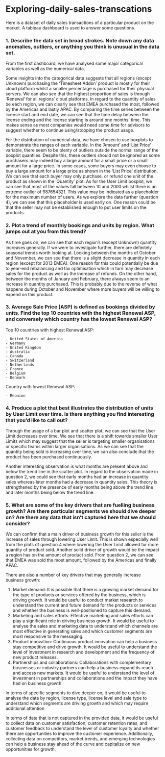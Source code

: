 # Exploring-daily-sales-transcations
Here is a dataset of daily sales transactions of a particular product on the market. A tableau dashboard is used to answer some questions.

### 1. Describe the data set in broad strokes. Note down any data anomalies, outliers, or anything you think is unusual in the data set.

From the first dashboard, we have analysed some major categorical variables as well as the numerical data. 

Some insights into the categorical data suggests that all regions (except Unknown) purchasing the ‘Timesheet Addon’ product is mostly for their cloud platform whilst a smaller percentage is purchased for their physical servers. We can also see that the highest proportion of sales is through ‘Renewal’ for all regions’ cloud platforms. In regard to the quantity of sales be each region, we can clearly see that EMEA purchased the most, followed by the Americas and lastly APAC. By comparing the time series between the license start and end date, we can see that the time delay between the license ending and the license starting is around one months’ time. This makes sense as most companies would need some time for advisors to suggest whether to continue using/stopping the product usage. 

For the distribution of numerical data, we have chosen to use boxplots to demonstrate the ranges of each variable. In the ‘Amount’ and ‘List Price’ variable, there seem to be plenty of outliers outside the normal range of the boxplot quantiles. Despite this, these outliers should not be ignored as some purchasers may indeed buy a large amount for a small price or a small amount for a large price. In some cases, some buyers may even choose to buy a large amount for a large price as shown in the ‘List Price’ distribution. We can see that each buyer may only purchase, or refund one unit of the product as shown in the ‘Quantity’ plot. As for the User Limit boxplot, we can see that most of the values fall between 10 and 2000 whilst there is an extreme outlier of 987654321. This value may be indicated as a placeholder for the maximum number of users. As we explore the data further (question 4), we can see that this placeholder is used early on. One reason could be that the seller may not be established enough to put user limits on the products.

### 2.	Plot a trend of monthly bookings and units by region. What jumps out at you from this trend?
As time goes on, we can see that each region’s (except Unknown) quantity increases generally. If we were to investigate further, there are definitely seasonal trends worth looking at. Looking between the months of October and November, we can see that there is a slight decrease in quantity in each region (except for 2013 EMEA). One reason for this could potentially be due to year-end rebalancing and tax optimisation which in turn may decrease sales for the product as well as the increase of refunds. On the other hand, between the months of January and February, there always seem to an increase in quantity purchased. This is probably due to the reverse of what happens during October and November where more buyers will be willing to expend on this product.

### 3.	Average Sale Price (ASP) is defined as bookings divided by units.  Find the top 10 countries with the highest Renewal ASP, and conversely which country has the lowest Renewal ASP?
Top 10 countries with highest Renewal ASP: 

  	- United States of America
	- Germany
	- United Kingdom
	- Australia
	- Canada
	- Switzerland
	- Netherlands
	- France
	- Belgium
	- Denmark
Country with lowest Renewal ASP:

	- Reunion

### 4.	Produce a plot that best illustrates the distribution of units by User Limit over time.  Is there anything you find interesting that you’d like to call out?
Through the usage of a bar plot and scatter plot, we can see that the User Limit decreases over time. We see that there is a shift towards smaller User Limits which may suggest that the seller is targeting smaller organisations or specific teams within larger organisations. As we can see that the quantity being sold is increasing over time, we can also conclude that the product has been purchased continuously. 

Another interesting observation is what months are present above and below the trend line in the scatter plot. In regard to the observation made in question 2, we could see that early months had an increase in quantity sales whereas later months had a decrease in quantity sales. This theory is strengthened by the presence of early months being above the trend line and later months being below the trend line. 

### 5.	What are some of the key drivers that are fuelling business growth? Are there particular segments we should dive deeper on? Are there any data that isn’t captured here that we should consider?
We can confirm that a main driver of business growth for this seller is the increase of sales through lowering User Limit. This is shown especially well from the plots of question 4 where lowering the User Limit allowed for more quantity of product sold. Another solid driver of growth would be the impact a region has on the amount of product sold. From question 2, we can see that EMEA was sold the most amount, followed by the Americas and finally APAC. 

There are also a number of key drivers that may generally increase business growth:

1. Market demand: It is possible that there is a growing market demand for the type of products or services offered by the business, which is driving growth. It would be useful to conduct market research to understand the current and future demand for the products or services and whether the business is well-positioned to capture this demand. 
2. Marketing and sales efforts: Effective marketing and sales efforts can play a significant role in driving business growth. It would be useful to analyse the sales and marketing data to understand which channels are most effective in generating sales and which customer segments are most responsive to the messaging. 
3. Product innovation: Continuous product innovation can help a business stay competitive and drive growth. It would be useful to understand the level of investment in research and development and the frequency of new product releases. 
4. Partnerships and collaborations: Collaborations with complementary businesses or industry partners can help a business expand its reach and access new markets. It would be useful to understand the level of investment in partnerships and collaborations and the impact they have had on business growth.
	
In terms of specific segments to dive deeper on, it would be useful to analyse the data by region, license type, license level and sale type to understand which segments are driving growth and which may require additional attention. 

In terms of data that is not captured in the provided data, it would be useful to collect data on customer satisfaction, customer retention rates, and customer feedback to understand the level of customer loyalty and whether there are opportunities to improve the customer experience. Additionally, collecting data on competitors, market trends, and emerging technologies can help a business stay ahead of the curve and capitalize on new opportunities for growth.

